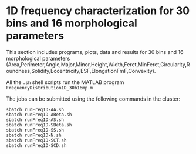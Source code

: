 # 1D frequency characterization for 30 bins and 16 morphological parameters 

This section includes programs, plots, data and results for 30 bins and 16 morphological parameters (Area,Perimeter,Angle,Major,Minor,Height,Width,Feret,MinFeret,Circularity,Roundness,Solidity,Eccentricity,ESF,ElongationFmF,Convexity).

All the `.sh` shell scripts run the MATLAB program `FrequencyDistribution1D_30b16mp.m` 

The jobs can be submitted using the following commands in the cluster: 
```
sbatch runFreq1D-AA.sh
sbatch runFreq1D-ABeta.sh
sbatch runFreq1D-AS.sh
sbatch runFreq1D-SBeta.sh
sbatch runFreq1D-SS.sh
sbatch runFreq1D-N.sh
sbatch runFreq1D-SCT.sh
sbatch runFreq1D-SCD.sh
```
